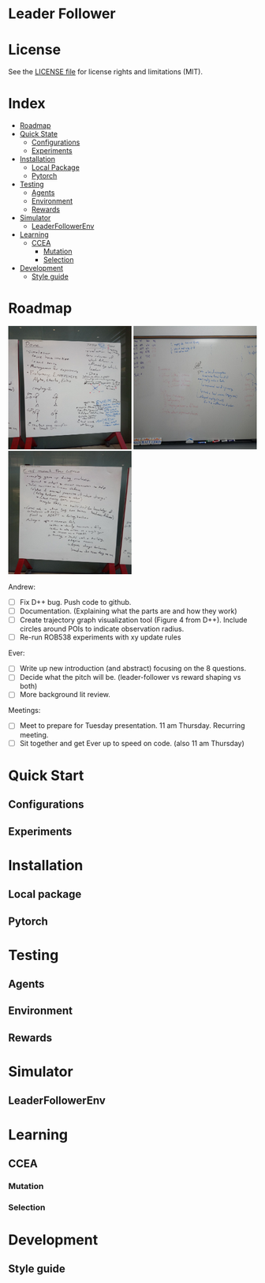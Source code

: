 Leader Follower
=====

# License

See the [LICENSE file](LICENSE) for license rights and limitations (MIT).

# Index

- [Roadmap](#roadmap)
- [Quick State](#quick-start)
  - [Configurations](#configurations)
  - [Experiments](#experiments)
- [Installation](#installation)
  - [Local Package](#local-package)
  - [Pytorch](#pytorch)
- [Testing](#testing)
  - [Agents](#agents)
  - [Environment](#environment)
  - [Rewards](#rewards)
- [Simulator](#simulator)
  - [LeaderFollowerEnv](#leaderfollowerenv)
- [Learning](#learning)
  - [CCEA](#ccea)
    - [Mutation](#mutation)
    - [Selection](#selection)
- [Development](#development)
  - [Style guide](#style-guide)

# Roadmap

<img src="docs/simulator.jpg" alt="simulator" width="250" height="250">

<img src="docs/gap.jpg" alt="gap" width="250" height="250">

<img src="docs/ever_post_gecco.jpg" alt="Ever Post GECCO" width="250" height="250">

Andrew:

-[ ] Fix D++ bug. Push code to github. 
-[ ] Documentation. (Explaining what the parts are and how they work)
-[ ] Create trajectory graph visualization tool (Figure 4 from D++). Include circles around POIs to indicate observation radius. 
-[ ] Re-run ROB538 experiments with xy update rules

Ever:
-[ ] Write up new introduction (and abstract) focusing on the 8 questions. 
-[ ] Decide what the pitch will be. (leader-follower vs reward shaping vs both)
-[ ] More background lit review.

Meetings:
-[ ] Meet to prepare for Tuesday presentation. 11 am Thursday. Recurring meeting. 
-[ ] Sit together and get Ever up to speed on code. (also 11 am Thursday)

# Quick Start

## Configurations
## Experiments

# Installation

## Local package
## Pytorch

# Testing

## Agents
## Environment
## Rewards

# Simulator

## LeaderFollowerEnv

# Learning

## CCEA
### Mutation
### Selection

# Development

## Style guide
